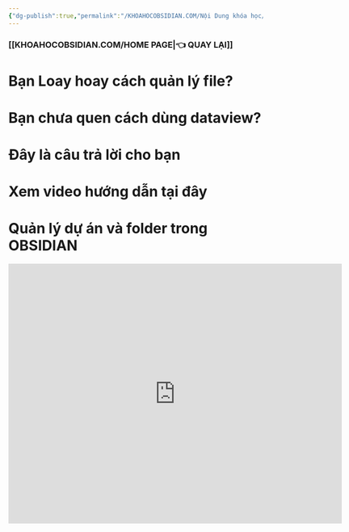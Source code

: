 ```yaml
---
{"dg-publish":true,"permalink":"/KHOAHOCOBSIDIAN.COM/Nội Dung khóa học/7. Quản lý dự án và folder trong OBSIDIAN/","dgPassFrontmatter":true,"noteIcon":"2","created":"2023-12-27T10:08:41.396+07:00","updated":"2023-12-29T17:39:21.576+07:00"}
---
```



### [[KHOAHOCOBSIDIAN.COM/HOME PAGE\|👈 QUAY LẠI]]
# Bạn Loay hoay cách quản lý file?
# Bạn chưa quen cách dùng dataview?

# Đây là câu trả lời cho bạn

# Xem video hướng dẫn tại đây


# Quản lý dự án và folder trong OBSIDIAN
<iframe width="660" height="515" src="https://www.youtube.com/embed/cft8PzufKsI?si=grBBrGDuRRsW1pWU" title="YouTube video player" frameborder="0" allow="accelerometer; autoplay; clipboard-write; encrypted-media; gyroscope; picture-in-picture; web-share" allowfullscreen></iframe>